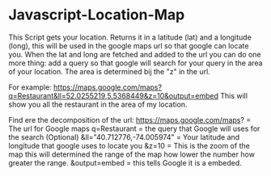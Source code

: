 # Javascript-Location-Map
This Script gets your location. 
Returns it in a latitude (lat) and a longitude (long), this will be used in the google maps url so that google can locate you.
When the lat and long are fetched and added to the url you can do one more thing: add a query so that google will search for your query in the area of your location. The area is determined bij the "z" in the url.

For example: https://maps.google.com/maps?q=Restaurant&ll=52.0255219,5.5368449&z=10&output=embed
This will show you all the restaurant in the area of my location.

Find ere the decomposition of the url:
https://maps.google.com/maps? = The url for Google maps
q=Restaurant =  the query that Google will uses for the search (Optional)
&ll="40.712776,-74.005974" = Your latitude and longitude that google uses to locate you
&z=10 = This is the zoom of the map this will determined the range of the map how lower the number how greater the range.
&output=embed = this tells Google it is a embeded.
